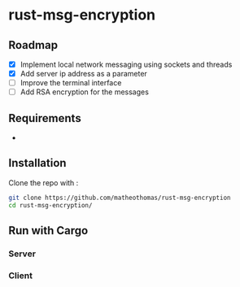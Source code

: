 # rust-msg-encryption

## Roadmap
- [x] Implement local network messaging using sockets and threads
- [x] Add server ip address as a parameter
- [ ] Improve the terminal interface
- [ ] Add RSA encryption for the messages

## Requirements
- 

## Installation
Clone the repo with :
```bash
git clone https://github.com/matheothomas/rust-msg-encryption
cd rust-msg-encryption/
```

## Run with Cargo

### Server


### Client
